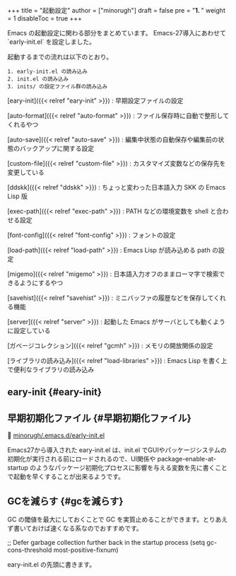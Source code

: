+++
title = "起動設定"
author = ["minorugh"]
draft = false
pre = "<b>1. </b>"
weight = 1
disableToc = true
+++

Emacs の起動設定に関わる部分をまとめています。
Emacs-27導入にあわせて \`early-init.el\` を設定しました。

起動するまでの流れは以下のとおり。

```text
1. early-init.el の読み込み
2. init.el の読み込み
3. inits/ の設定ファイル群の読み込み
```

[eary-init]({{< relref "eary-init" >}})
: 早期設定ファイルの設定

[auto-format]({{< relref "auto-format" >}})
: ファイル保存時に自動で整形してくれるやつ

[auto-save]({{< relref "auto-save" >}})
: 編集中状態の自動保存や編集前の状態のバックアップに関する設定

[custom-file]({{< relref "custom-file" >}})
: カスタマイズ変数などの保存先を変更している

[ddskk]({{< relref "ddskk" >}})
: ちょっと変わった日本語入力 SKK の Emacs Lisp 版

[exec-path]({{< relref "exec-path" >}})
: PATH などの環境変数を shell と合わせる設定

[font-config]({{< relref "font-config" >}})
: フォントの設定

[load-path]({{< relref "load-path" >}})
: Emacs Lisp が読み込める path の設定

[migemo]({{< relref "migemo" >}})
: 日本語入力オフのままローマ字で検索できるようにするやつ

[savehist]({{< relref "savehist" >}})
: ミニバッファの履歴などを保存してくれる機能

[server]({{< relref "server" >}})
: 起動した Emacs がサーバとしても動くように設定している

[ガベージコレクション]({{< relref "gcmh" >}})
: メモリの開放関係の設定

[ライブラリの読み込み]({{< relref "load-libraries" >}})
: Emacs Lisp を書く上で便利なライブラリの読み込み


## eary-init {#eary-init}


## 早期初期化ファイル {#早期初期化ファイル}

🔗 [minorugh/.emacs.d/early-init.el](https://github.com/minorugh/.emacs.d/blob/main/early-init.el)

Emacs27から導入された eary-init.el は、init.el でGUIやパッケージシステムの初期化が実行される前にロードされるので、UI関係や package-enable-at-startup のようなパッケージ初期化プロセスに影響を与える変数を先に書くことで起動を早くすることが出来るようです。


## GCを減らす {#gcを減らす}

GC の閾値を最大にしておくことで GC を実質止めることができます。とりあえず書いておけば速くなる系なのでおすすめです。

<div class="emacs-lisp">

;; Defer garbage collection further back in the startup process
(setq gc-cons-threshold most-positive-fixnum)

</div>

eary-init.el の先頭に書きます。

